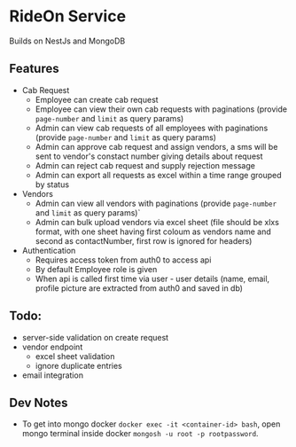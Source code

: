 # RideOn Service
Builds on NestJs and MongoDB

## Features
- Cab Request
  - Employee can create cab request
  - Employee can view their own cab requests with paginations (provide `page-number` and `limit` as query params)
  - Admin can view cab requests of all employees with paginations (provide `page-number` and `limit` as query params)
  - Admin can approve cab request and assign vendors, a sms will be sent to vendor's constact number giving details about request
  - Admin can reject cab request and supply rejection message
  - Admin can export all requests as excel within a time range grouped by status
- Vendors
  - Admin can view all vendors with paginations (provide `page-number` and `limit` as query params)`
  - Admin can bulk upload vendors via excel sheet (file should be xlxs format, with one sheet having first coloum as vendors name and second as contactNumber, first row is ignored for headers)
- Authentication
  - Requires access token from auth0 to access api
  - By default Employee role is given
  - When api is called first time via user - user details (name, email, profile picture are extracted from auth0 and saved in db)

## Todo:
- server-side validation on create request
- vendor endpoint
  - excel sheet validation
  - ignore duplicate entries
- email integration




## Dev Notes
- To get into mongo docker `docker exec -it <container-id> bash`, open mongo terminal inside docker `mongosh -u root -p rootpassword`.